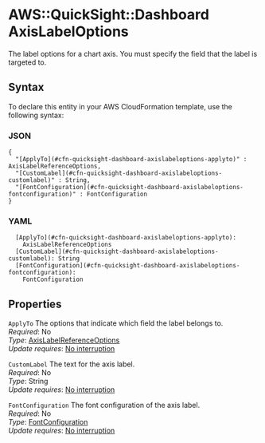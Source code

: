 # AWS::QuickSight::Dashboard AxisLabelOptions<a name="aws-properties-quicksight-dashboard-axislabeloptions"></a>

The label options for a chart axis\. You must specify the field that the label is targeted to\.

## Syntax<a name="aws-properties-quicksight-dashboard-axislabeloptions-syntax"></a>

To declare this entity in your AWS CloudFormation template, use the following syntax:

### JSON<a name="aws-properties-quicksight-dashboard-axislabeloptions-syntax.json"></a>

```
{
  "[ApplyTo](#cfn-quicksight-dashboard-axislabeloptions-applyto)" : AxisLabelReferenceOptions,
  "[CustomLabel](#cfn-quicksight-dashboard-axislabeloptions-customlabel)" : String,
  "[FontConfiguration](#cfn-quicksight-dashboard-axislabeloptions-fontconfiguration)" : FontConfiguration
}
```

### YAML<a name="aws-properties-quicksight-dashboard-axislabeloptions-syntax.yaml"></a>

```
  [ApplyTo](#cfn-quicksight-dashboard-axislabeloptions-applyto):
    AxisLabelReferenceOptions
  [CustomLabel](#cfn-quicksight-dashboard-axislabeloptions-customlabel): String
  [FontConfiguration](#cfn-quicksight-dashboard-axislabeloptions-fontconfiguration):
    FontConfiguration
```

## Properties<a name="aws-properties-quicksight-dashboard-axislabeloptions-properties"></a>

`ApplyTo` <a name="cfn-quicksight-dashboard-axislabeloptions-applyto"></a>
The options that indicate which field the label belongs to\.  
_Required_: No  
_Type_: [AxisLabelReferenceOptions](aws-properties-quicksight-dashboard-axislabelreferenceoptions.md)  
_Update requires_: [No interruption](https://docs.aws.amazon.com/AWSCloudFormation/latest/UserGuide/using-cfn-updating-stacks-update-behaviors.html#update-no-interrupt)

`CustomLabel` <a name="cfn-quicksight-dashboard-axislabeloptions-customlabel"></a>
The text for the axis label\.  
_Required_: No  
_Type_: String  
_Update requires_: [No interruption](https://docs.aws.amazon.com/AWSCloudFormation/latest/UserGuide/using-cfn-updating-stacks-update-behaviors.html#update-no-interrupt)

`FontConfiguration` <a name="cfn-quicksight-dashboard-axislabeloptions-fontconfiguration"></a>
The font configuration of the axis label\.  
_Required_: No  
_Type_: [FontConfiguration](aws-properties-quicksight-dashboard-fontconfiguration.md)  
_Update requires_: [No interruption](https://docs.aws.amazon.com/AWSCloudFormation/latest/UserGuide/using-cfn-updating-stacks-update-behaviors.html#update-no-interrupt)
